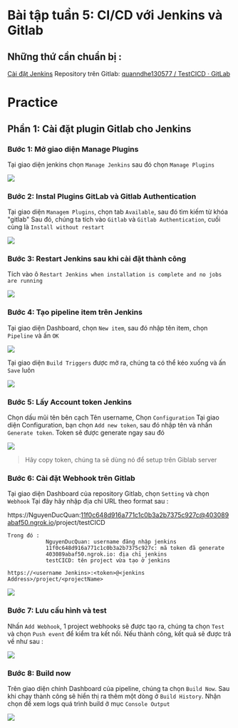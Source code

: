 


#  Bài tập tuần 5: CI/CD với Jenkins và Gitlab

##  Những thứ cần chuẩn bị : 

[Cài đặt Jenkins](https://www.blazemeter.com/blog/how-to-install-jenkins-on-windows)
Repository trên Gitlab:  [quanndhe130577 / TestCICD · GitLab](https://gitlab.com/quanndhe130577/testcicd)

# Practice 
## Phần 1: Cài đặt plugin Gitlab cho Jenkins
### Bước 1: Mở giao diện Manage Plugins
Tại giao diện jenkins chọn `Manage Jenkins` sau đó chọn `Manage Plugins`

 <img src="img/Cai dat gitlab plugin in Jenkins 1.png">
 
### Bước 2: Instal Plugins GitLab và Gitlab Authentication
Tại giao diện `Managem Plugins`, chọn tab `Available`, sau đó tìm kiếm từ khóa "gitlab"
Sau đó, chúng ta tích vào `Gitlab` và `Gitlab Authentication`, cuối cùng là `Install without restart`
 
 <img src="img/Cai dat gitlab plugin in Jenkins 2.png">

### Bước 3: Restart Jenkins sau khi cài đặt thành công

Tích vào ô `Restart Jenkins when installation is complete and no jobs are running`

 <img src="img/Cai dat gitlab plugin in Jenkins 3.png">

### Bước 4: Tạo pipeline item trên Jenkins

Tại giao diện Dashboard, chọn `New item`, sau đó nhập tên item, chọn `Pipeline` và ấn `OK`

 <img src="img/Cai dat gitlab plugin in Jenkins 4.png">

Tại giao diện `Build Triggers` được mở ra, chúng ta có thể kéo xuống và ấn `Save` luôn

 <img src="img/Cai dat gitlab plugin in Jenkins 5.png">

### Bước 5: Lấy Account token Jenkins

Chọn dấu mũi tên bên cạch Tên username, Chọn `Configuration`
Tại giao diện Configuration, bạn chọn `Add new token`, sau đó nhập tên và nhấn `Generate token`. Token sẽ được generate ngay sau đó

<img src="img/Cai dat gitlab plugin in Jenkins 6.png">

> Hãy copy token, chúng ta sẽ dùng nó để setup trên Giblab server

### Bước 6: Cài đặt Webhook trên Gitlab 

Tại giao diện Dashboard của repository Gitlab, chọn `Setting` và chọn `Webhook`
Tại đây hãy nhập địa chỉ URL theo format sau :

https://NguyenDucQuan:11f0c648d916a771c1c0b3a2b7375c927c@403089abaf50.ngrok.io/project/testCICD

    Trong đó : 
   				NguyenDucQuan: username đăng nhập jenkins
   				11f0c648d916a771c1c0b3a2b7375c927c: mã token đã generate
   				403089abaf50.ngrok.io: địa chỉ jenkins
   				testCICD: tên project vừa tạo ở jenkins	
		
    https://<username Jenkins>:<token>@<jenkins Address>/project/<projectName>

<img src="img/Cai dat gitlab plugin in Jenkins 8.png">

### Bước 7: Lưu cấu hình và test 

Nhấn `Add Webhook`, 1 project webhooks sẽ được tạo ra, chúng ta chọn `Test` và chọn `Push event` để kiểm tra kết nối. Nếu thành công, kết quả sẽ được trả về như sau :

<img src="img/Cai dat gitlab plugin in Jenkins 7.png">

### Bước 8: Build now

Trên giao diện chính Dashboard của pipeline, chúng ta chọn `Build Now`. Sau khi chạy thành công sẽ hiển thị ra thêm một dòng ở `Build History`. Nhận chọn để xem logs quá trình build ở mục `Console Output`

<img src="img/Cai dat gitlab plugin in Jenkins 9.png">